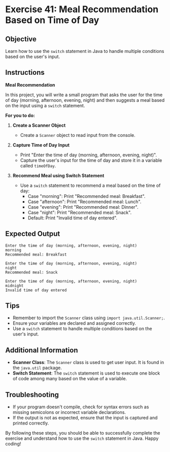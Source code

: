 # Exercise 41: Meal Recommendation Based on Time of Day

## Objective
Learn how to use the `switch` statement in Java to handle multiple conditions based on the user's input.

## Instructions

**Meal Recommendation**

In this project, you will write a small program that asks the user for the time of day (morning, afternoon, evening, night) and then suggests a meal based on the input using a `switch` statement.

**For you to do:**

1. **Create a Scanner Object**
    - Create a `Scanner` object to read input from the console.

2. **Capture Time of Day Input**
    - Print "Enter the time of day (morning, afternoon, evening, night)".
    - Capture the user's input for the time of day and store it in a variable called `timeOfDay`.

3. **Recommend Meal using Switch Statement**
    - Use a `switch` statement to recommend a meal based on the time of day:
        - Case "morning": Print "Recommended meal: Breakfast".
        - Case "afternoon": Print "Recommended meal: Lunch".
        - Case "evening": Print "Recommended meal: Dinner".
        - Case "night": Print "Recommended meal: Snack".
        - Default: Print "Invalid time of day entered".

## Expected Output
```
Enter the time of day (morning, afternoon, evening, night)
morning
Recommended meal: Breakfast
```

```
Enter the time of day (morning, afternoon, evening, night)
night
Recommended meal: Snack
```

```
Enter the time of day (morning, afternoon, evening, night)
midnight
Invalid time of day entered
```

## Tips
- Remember to import the `Scanner` class using `import java.util.Scanner;`.
- Ensure your variables are declared and assigned correctly.
- Use a `switch` statement to handle multiple conditions based on the user's input.

## Additional Information
- **Scanner Class**: The `Scanner` class is used to get user input. It is found in the `java.util` package.
- **Switch Statement**: The `switch` statement is used to execute one block of code among many based on the value of a variable.

## Troubleshooting
- If your program doesn't compile, check for syntax errors such as missing semicolons or incorrect variable declarations.
- If the output is not as expected, ensure that the input is captured and printed correctly.

By following these steps, you should be able to successfully complete the exercise and understand how to use the `switch` statement in Java. Happy coding!
